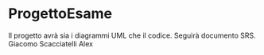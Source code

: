 # ProgettoEsame
Il progetto avrà sia i diagrammi UML che il codice. Seguirà documento SRS.
Giacomo Scacciatelli
Alex